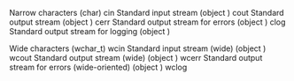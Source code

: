 
Narrow characters (char)
cin
Standard input stream (object )
cout
Standard output stream (object )
cerr
Standard output stream for errors (object )
clog
Standard output stream for logging (object )

Wide characters (wchar_t)
wcin
Standard input stream (wide) (object )
wcout
Standard output stream (wide) (object )
wcerr
Standard output stream for errors (wide-oriented) (object )
wclog
